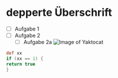 # depperte Überschrift
- [ ] Aufgabe 1
- [ ] Aufgabe 2
  - [ ] Aufgabe 2a
![Image of Yaktocat](https://octodex.github.com/images/yaktocat.png)

```Groovy
def xx
if (xx == 1) {
return true
}
```
